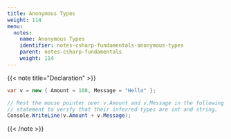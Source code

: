 ```yaml
---
title: Anonymous Types
weight: 114
menu:
  notes:
    name: Anonymous Types
    identifier: notes-csharp-fundamentals-anonymous-types
    parent: notes-csharp-fundamentals
    weight: 114
---
```


<!-- Declaration -->

{{< note title="Declaration" >}}
```csharp
var v = new { Amount = 108, Message = "Hello" };

// Rest the mouse pointer over v.Amount and v.Message in the following
// statement to verify that their inferred types are int and string.
Console.WriteLine(v.Amount + v.Message);
```
{{< /note >}}